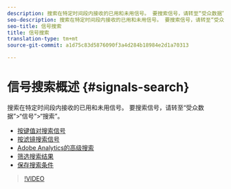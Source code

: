 ```yaml
---
description: 搜索在特定时间段内接收的已用和未用信号。 要搜索信号，请转至“受众数据”>“信号”>“搜索”。
seo-description: 搜索在特定时间段内接收的已用和未用信号。 要搜索信号，请转至“受众数据”>“信号”>“搜索”。
seo-title: 信号搜索
title: 信号搜索
translation-type: tm+mt
source-git-commit: a1d75c83d5876090f3a4d284b18984e2d1a70313

---
```



# 信号搜索概述 {#signals-search}

搜索在特定时间段内接收的已用和未用信号。 要搜索信号，请转至“受众数据”&gt;“信号”&gt;“搜索”。

* [按键值对搜索信号](/help/using/features/data-explorer/data-explorer-signals-search/data-explorer-search-pairs.md)
* [按滤镜搜索信号](/help/using/features/data-explorer/data-explorer-signals-search/data-explorer-search-filters.md)
* [Adobe Analytics的高级搜索](/help/using/features/data-explorer/data-explorer-signals-search/data-explorer-search-analytics.md)
* [筛选搜索结果](/help/using/features/data-explorer/data-explorer-signals-search/data-explorer-filter-results.md)
* [保存搜索条件](/help/using/features/data-explorer/data-explorer-signals-search/data-explorer-save-search.md)

>[!VIDEO](https://video.tv.adobe.com/v/25148/?captions=chi_hans)

